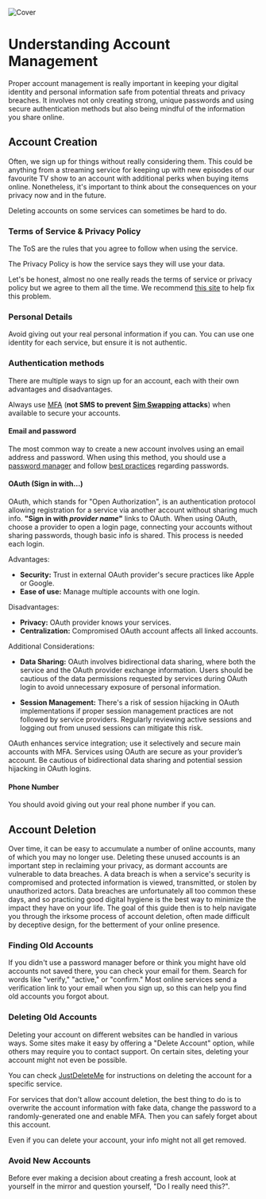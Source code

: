 ![Cover](/assets/covers/account-management.png)

# Understanding Account Management

Proper account management is really important in keeping your digital identity and personal information safe from potential threats and privacy breaches. It involves not only creating strong, unique passwords and using secure authentication methods but also being mindful of the information you share online.

## Account Creation
Often, we sign up for things without really considering them. This could be anything from a streaming service for keeping up with new episodes of our favourite TV show to an account with additional perks when buying items online. Nonetheless, it's important to think about the consequences on your privacy now and in the future. 

Deleting accounts on some services can sometimes be hard to do.

### Terms of Service & Privacy Policy
The ToS are the rules that you agree to follow when using the service.

The Privacy Policy is how the service says they will use your data.

Let's be honest, almost no one really reads the terms of service or privacy policy but we agree to them all the time. We recommend [this site](https://tosdr.org/) to help fix this problem.

### Personal Details
Avoid giving out your real personal information if you can. You can use one identity for each service, but ensure it is not authentic.

### Authentication methods
There are multiple ways to sign up for an account, each with their own advantages and disadvantages.

Always use [MFA](/understanding/authentication#multi-factor-authentication) (**not SMS to prevent [Sim Swapping](https://wikiless.tiekoetter.com/wiki/SIM_swap_scam?lang=en) attacks**) when available to secure your accounts.

#### Email and password
The most common way to create a new account involves using an email address and password. When using this method, you should use a [password manager](/recommendations/software/password-managers) and follow [best practices](/understanding/authentication#best-practices) regarding passwords.

#### OAuth (Sign in with...)
OAuth, which stands for "Open Authorization", is an authentication protocol allowing registration for a service via another account without sharing much info. **"Sign in with *provider name*"** links to OAuth. When using OAuth, choose a provider to open a login page, connecting your accounts without sharing passwords, though basic info is shared. This process is needed each login.

Advantages:

- **Security:** Trust in external OAuth provider's secure practices like Apple or Google.
- **Ease of use:** Manage multiple accounts with one login.

Disadvantages:

- **Privacy:** OAuth provider knows your services.
- **Centralization:** Compromised OAuth account affects all linked accounts.

Additional Considerations:

- **Data Sharing:** OAuth involves bidirectional data sharing, where both the service and the OAuth provider exchange information. Users should be cautious of the data permissions requested by services during OAuth login to avoid unnecessary exposure of personal information.

- **Session Management:** There's a risk of session hijacking in OAuth implementations if proper session management practices are not followed by service providers. Regularly reviewing active sessions and logging out from unused sessions can mitigate this risk.

OAuth enhances service integration; use it selectively and secure main accounts with MFA. Services using OAuth are secure as your provider’s account. Be cautious of bidirectional data sharing and potential session hijacking in OAuth logins.

#### Phone Number
You should avoid giving out your real phone number if you can.

## Account Deletion
Over time, it can be easy to accumulate a number of online accounts, many of which you may no longer use. Deleting these unused accounts is an important step in reclaiming your privacy, as dormant accounts are vulnerable to data breaches. A data breach is when a service's security is compromised and protected information is viewed, transmitted, or stolen by unauthorized actors. Data breaches are unfortunately all too common these days, and so practicing good digital hygiene is the best way to minimize the impact they have on your life. The goal of this guide then is to help navigate you through the irksome process of account deletion, often made difficult by deceptive design, for the betterment of your online presence.

### Finding Old Accounts
If you didn't use a password manager before or think you might have old accounts not saved there, you can check your email for them. Search for words like "verify," "active," or "confirm." Most online services send a verification link to your email when you sign up, so this can help you find old accounts you forgot about.

### Deleting Old Accounts
Deleting your account on different websites can be handled in various ways. Some sites make it easy by offering a "Delete Account" option, while others may require you to contact support. On certain sites, deleting your account might not even be possible.

You can check [JustDeleteMe](https://justdeleteme.xyz/) for instructions on deleting the account for a specific service.

For services that don't allow account deletion, the best thing to do is to overwrite the account information with fake data, change the password to a randomly-generated one and enable MFA. Then you can safely forget about this account.

Even if you can delete your account, your info might not all get removed.

### Avoid New Accounts
Before ever making a decision about creating a fresh account, look at yourself in the mirror and question yourself, "Do I really need this?".